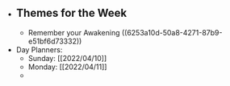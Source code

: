 - ## Themes for the Week
	- Remember your Awakening ((6253a10d-50a8-4271-87b9-e51bf6d73332))
- Day Planners:
	- Sunday: [[2022/04/10]]
	- Monday: [[2022/04/11]]
	-
